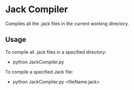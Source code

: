 # Jack Compiler
Compiles all the .jack files in the current working directory.



## Usage

To compile all .jack files in a specified directory:
- python JackCompiler.py <directoryName>

To compile a specified Jack file:
- python JackCompiler.py <fileName.jack>



